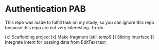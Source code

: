 # Authentication PAB

This repo was made to fulfill task on my study, so you can ignore this repo because this repo are not very interesting.
To-do

[x] Scaffolding project
[x] Make fragment (still temp!)
[] Slicing interface
[] Integrate intent for passing data from EditText text
